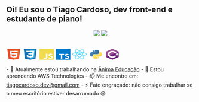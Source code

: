 ## Oi! Eu sou o Tiago Cardoso, dev front-end e estudante de piano!
<p align = "center">
  <img src = "https://github-readme-stats.vercel.app/api?username=tigga73&show_icons=true&theme=bear&include_all_commits=true&count_private=true" width = 400>
  <img src = "https://github-readme-streak-stats.herokuapp.com?user=tigga73&theme=dark&hide_border=truer&include_all_commits=true&count_private=true" width = 400>
</p>
<div style="display: inline_block">
  <br>
  <img align="center" alt="Tigga-HTML" height="30" width="40" src="https://raw.githubusercontent.com/devicons/devicon/master/icons/html5/html5-original.svg">
  <img align="center" alt="Tigga-CSS" height="30" width="40" src="https://raw.githubusercontent.com/devicons/devicon/master/icons/css3/css3-original.svg">
  <img align="center" alt="Tigga-Js" height="30" width="40" src="https://raw.githubusercontent.com/devicons/devicon/master/icons/javascript/javascript-plain.svg">
  <img align="center" alt="Tigga-Ts" height="30" width="40" src="https://raw.githubusercontent.com/devicons/devicon/master/icons/typescript/typescript-plain.svg">
  <img align="center" alt="Tigga-React" height="30" width="40" src="https://raw.githubusercontent.com/devicons/devicon/master/icons/react/react-original.svg">
  <img align="center" alt="Tigga-Python" height="30" width="40" src="https://raw.githubusercontent.com/devicons/devicon/master/icons/python/python-original.svg">
  <img align="center" alt="Tigga-Csharp" height="30" width="40" src="https://raw.githubusercontent.com/devicons/devicon/master/icons/csharp/csharp-original.svg">
  <br><br>
</div>
- 🏢 Atualmente estou trabalhando na <a href="https://animaeducacao.com.br/" target="_blank">Ânima Educação</a>
- 🌱 Estou aprendendo AWS Technologies
- 📫 Me encontre em: <a href="mailto:tiagocardoso.dev@gmail.com">tiagocardoso.dev@gmail.com</a>
- ⚡ Fato engraçado: não consigo trabalhar se o meu escritório estiver desarrumado 😆

